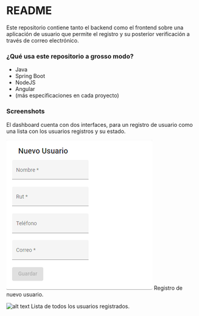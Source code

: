 # README #
Este repositorio contiene tanto el backend como el frontend sobre una aplicación de usuario que permite el registro y su posterior verificación a través de correo electrónico.

### ¿Qué usa este repositorio a grosso modo? ###
* Java
* Spring Boot
* NodeJS
* Angular
* (más especificaciones en cada proyecto)

### Screenshots ###
El dashboard cuenta con dos interfaces, para un registro de usuario como una lista con los usuarios registros y su estado.

![alt text](https://github.com/figoxox/user_management/blob/master/images/brave_kcbZRKYNmm.png?raw=true)
Registro de nuevo usuario.


![alt text](https://github.com/figoxox/user_management/blob/master/images/brave_Y6612VUs2s.jpg?raw=true)
Lista de todos los usuarios registrados.
